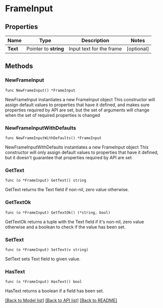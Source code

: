 # FrameInput

## Properties

Name | Type | Description | Notes
------------ | ------------- | ------------- | -------------
**Text** | Pointer to **string** | Input text for the frame | [optional] 

## Methods

### NewFrameInput

`func NewFrameInput() *FrameInput`

NewFrameInput instantiates a new FrameInput object
This constructor will assign default values to properties that have it defined,
and makes sure properties required by API are set, but the set of arguments
will change when the set of required properties is changed

### NewFrameInputWithDefaults

`func NewFrameInputWithDefaults() *FrameInput`

NewFrameInputWithDefaults instantiates a new FrameInput object
This constructor will only assign default values to properties that have it defined,
but it doesn't guarantee that properties required by API are set

### GetText

`func (o *FrameInput) GetText() string`

GetText returns the Text field if non-nil, zero value otherwise.

### GetTextOk

`func (o *FrameInput) GetTextOk() (*string, bool)`

GetTextOk returns a tuple with the Text field if it's non-nil, zero value otherwise
and a boolean to check if the value has been set.

### SetText

`func (o *FrameInput) SetText(v string)`

SetText sets Text field to given value.

### HasText

`func (o *FrameInput) HasText() bool`

HasText returns a boolean if a field has been set.


[[Back to Model list]](../README.md#documentation-for-models) [[Back to API list]](../README.md#documentation-for-api-endpoints) [[Back to README]](../README.md)



